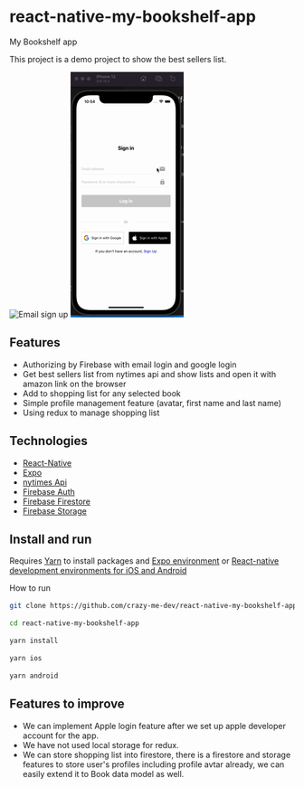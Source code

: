 # react-native-my-bookshelf-app
My Bookshelf app

This project is a demo project to show the best 
sellers list.


![Email sign up](/screens/screenshot1.gif?raw=true)
![Google login](/screens/screenshot2.gif?raw=true)

## Features

- Authorizing by Firebase with email login and google login
- Get best sellers list from nytimes api and show lists and open it with amazon link on the browser
- Add to shopping list for any selected book
- Simple profile management feature (avatar, first name and last name)
- Using redux to manage shopping list


## Technologies

- [React-Native](https://reactnative.dev/docs/)
- [Expo](https://docs.expo.dev/)
- [nytimes Api](https://developer.nytimes.com/get-started)
- [Firebase Auth](https://firebase.google.com/docs/auth)
- [Firebase Firestore](https://firebase.google.com/docs/firestore)
- [Firebase Storage](https://firebase.google.com/docs/storage)

## Install and run

Requires [Yarn](https://yarnpkg.com) to install packages and [Expo environment](https://docs.expo.dev/get-started/installation/) or [React-native development environments for iOS and Android](https://reactnative.dev/docs/environment-setup)

How to run

```sh
git clone https://github.com/crazy-me-dev/react-native-my-bookshelf-app.git
```

```sh
cd react-native-my-bookshelf-app
```

```sh
yarn install
```

```sh
yarn ios
```

```sh
yarn android
```


## Features to improve

- We can implement Apple login feature after we set up apple developer account for the app.
- We have not used local storage for redux.
- We can store shopping list into firestore, there is a firestore and storage features to store user's profiles including profile avtar already, we can easily extend it to Book data model as well.



